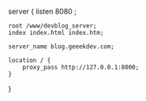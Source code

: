 

server {
	listen 8080 ;

	root /www/devblog_server;
	index index.html index.htm;

	server_name blog.geeekdev.com;

	location / {
		proxy_pass http://127.0.0.1:8000;    
	}
}
